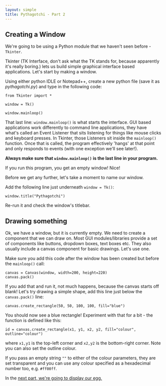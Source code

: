 ```yaml
---
layout: simple
title: Pythagotchi - Part 2
---
```


## Creating a Window

We're going to be using a Python module that we haven't seen before - `Tkinter`.

Tkinter (TK Interface, don't ask what the TK stands for, because apparently it's really boring.) lets us build simple graphical interface based applications. Let's start by making a window.

Using either python IDLE or Notepad++, create a new python file (save it as *pythagotchi.py*) and type in the following code:

```
from Tkinter import *

window = Tk()

window.mainloop()
```

That last line: `window.mainloop()` is what starts the interface. GUI based applications work differently to command line applications, they have what's called an Event Listener that sits listening for things like mouse clicks and keyboard presses. In Tkinter, those Listeners sit inside the `mainloop()` function. Once that is called, the program effectively 'hangs' at that point and only responds to events (with one exception we'll see later!).

**Always make sure that `window.mainloop()` is the last line in your program.**

If you run this program, you get an empty window! Nice!

Before we get any further, let's take a moment to name our window.

Add the following line just underneath `window = Tk()`:

```
window.title("Pythagotchi")
```

Re-run it and check the window's titlebar.

## Drawing something

Ok, we have a window, but it is currently empty. We need to create a component that we can draw on. Most GUI modules/libraries provide a set of components like buttons, dropdown boxes, text boxes etc. They also usually include a canvas component for basic drawings. Let's use one.

Make sure you add this code after the window has been created but before the `mainloop()` call:

```
canvas = Canvas(window, width=200, height=220)
canvas.pack()
```

If you add that and run it, not much happens, because the canvas starts off blank! Let's try drawing a simple shape, add this line just below the `canvas.pack()` line:

```
canvas.create_rectangle(50, 50, 100, 100, fill="blue")
```

You should now see a blue rectangle! Experiment with that for a bit - the function is defined like this:

```
id = canvas.create_rectangle(x1, y1, x2, y2, fill="colour", outline="colour")
```

where `x1,y1` is the top-left corner and `x2,y2` is the bottom-right corner. Note you can also set the outline colour.

If you pass an empty string `""` to either of the colour parameters, they are set transparent and you can use any colour specified as a hexadecimal number too, e.g. `#ff00ff`.

In the [next part, we're going to display our egg.](part3.html)